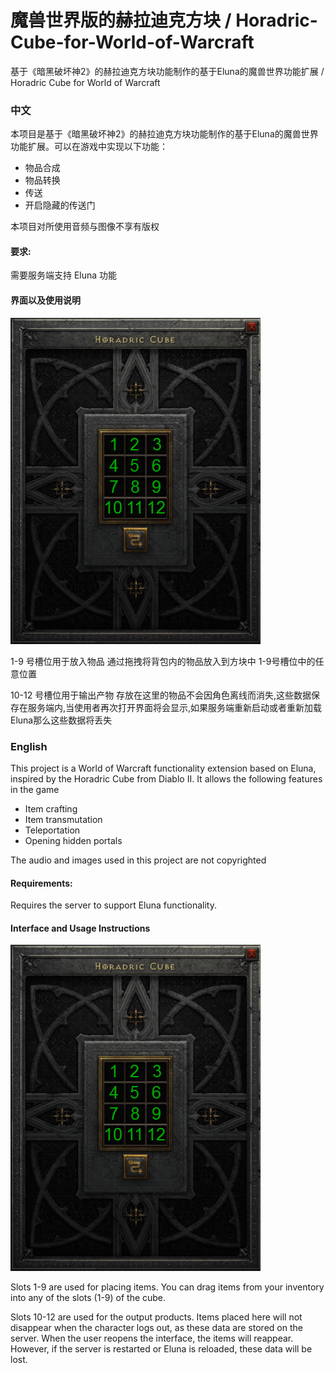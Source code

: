# 魔兽世界版的赫拉迪克方块 / Horadric-Cube-for-World-of-Warcraft
基于《暗黑破坏神2》的赫拉迪克方块功能制作的基于Eluna的魔兽世界功能扩展 / Horadric Cube for World of Warcraft  

### 中文  
本项目是基于《暗黑破坏神2》的赫拉迪克方块功能制作的基于Eluna的魔兽世界功能扩展。可以在游戏中实现以下功能：  
- 物品合成  
- 物品转换  
- 传送  
- 开启隐藏的传送门

本项目对所使用音频与图像不享有版权

#### 要求:
需要服务端支持 Eluna 功能

#### 界面以及使用说明
![cube_1](images/cube_1.png)

1-9 号槽位用于放入物品 通过拖拽将背包内的物品放入到方块中 1-9号槽位中的任意位置

10-12 号槽位用于输出产物 存放在这里的物品不会因角色离线而消失,这些数据保存在服务端内,当使用者再次打开界面将会显示,如果服务端重新启动或者重新加载Eluna那么这些数据将丢失

### English  
This project is a World of Warcraft functionality extension based on Eluna, inspired by the Horadric Cube from Diablo II. It allows the following features in the game  
- Item crafting  
- Item transmutation  
- Teleportation  
- Opening hidden portals 

The audio and images used in this project are not copyrighted

#### Requirements:
Requires the server to support Eluna functionality.

#### Interface and Usage Instructions
![cube_1](images/cube_1.png)

Slots 1-9 are used for placing items. You can drag items from your inventory into any of the slots (1-9) of the cube. 

Slots 10-12 are used for the output products. Items placed here will not disappear when the character logs out, as these data are stored on the server. When the user reopens the interface, the items will reappear. However, if the server is restarted or Eluna is reloaded, these data will be lost.  
